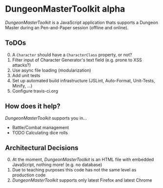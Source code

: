 DungeonMasterToolkit **alpha**
==============================

*DungeonMasterToolkit* is a JavaScript application thats supports a Dungeon Master during an Pen-and-Paper session (offline and online).

ToDOs
-----
0. A `Character` should have a `CharacterClass` property, or not?
0. Filter input of Character Generator's text field (e.g. prone to XSS attacks?)
0. Use async file loading (modularization)
0. Add unit tests
0. Set up automated build infrastructure (JSLint, Auto-Format, Unit-Tests, Minify, ...)
0. Configure travis-ci.org


How does it help?
-----------------
*DungeonMasterToolkit* supports you in...

* Battle/Combat management
* TODO Calculating dice rolls

Architectural Decisions
-----------------------
0. At the moment, *DungeonMasterToolkit* is an HTML file with embedded JavaScript, nothing more! (e.g. no database)
0. Due to teaching purposes this code has not the same level as production code
0. *DungeonMasterToolkit* supports only latest Firefox and latest Chrome
